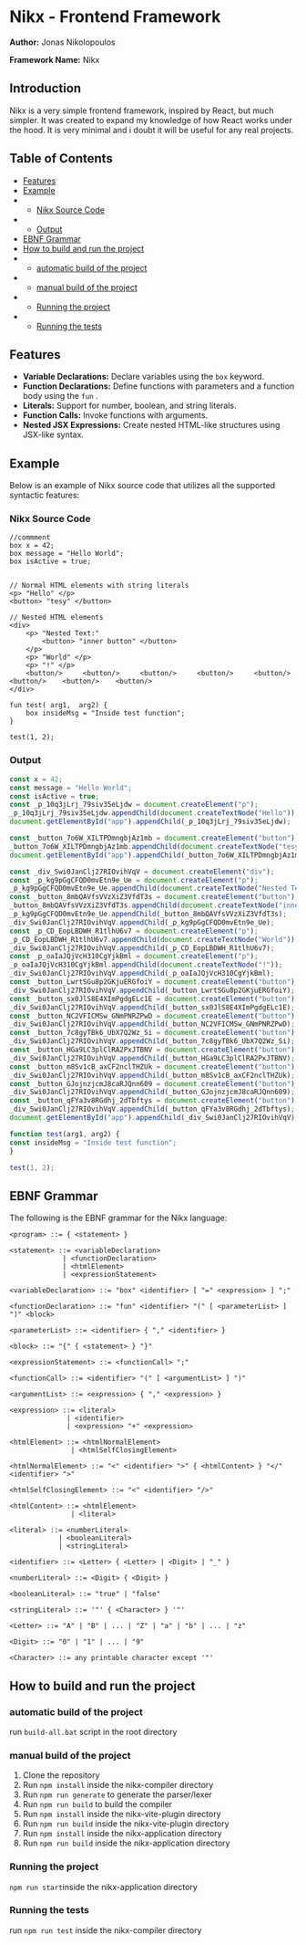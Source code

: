 # Nikx - Frontend Framework
**Author:** Jonas Nikolopoulos

**Framework Name:** Nikx
## Introduction
Nikx is a very simple frontend framework, inspired by React, but much simpler. It was created to expand my knowledge of how React works under the hood. It is very minimal and i doubt it will be useful for any real projects.

## Table of Contents
- [Features](#features)
- [Example](#example)
- - [Nikx Source Code](#nikx-source-code)
- - [Output](#output)
- [EBNF Grammar](#ebnf-grammar)
- [How to build and run the project](#how-to-build-and-run-the-project)
- - [automatic build of the project](#automatic-build-of-the-project)
- - [manual build of the project](#manual-build-of-the-project)
- - [Running the project](#running-the-project)
- - [Running the tests](#running-the-tests)

## Features
- **Variable Declarations:** Declare variables using the `box` keyword.
- **Function Declarations:** Define functions with parameters and a function body using the `fun` .
- **Literals:** Support for number, boolean, and string literals.
- **Function Calls:** Invoke functions with arguments.
- **Nested JSX Expressions:** Create nested HTML-like structures using JSX-like syntax.


## Example
Below is an example of Nikx source code that utilizes all the supported syntactic features:

### Nikx Source Code
```nikx
//commment
box x = 42;
box message = "Hello World";
box isActive = true;


// Normal HTML elements with string literals
<p> "Hello" </p>
<button> "tesy" </button>

// Nested HTML elements
<div>
    <p> "Nested Text:"
        <button> "inner button" </button>
    </p>
    <p> "World" </p>
    <p> "!" </p>
    <button/>     <button/>     <button/>     <button/>     <button/>    <button/>    <button/>    <button/>
</div>

fun test( arg1,  arg2) {
    box insideMsg = "Inside test function";
}

test(1, 2);

```
### Output
```javascript
const x = 42;
const message = "Hello World";
const isActive = true;
const _p_10q3jLrj_79siv35eLjdw = document.createElement("p");
_p_10q3jLrj_79siv35eLjdw.appendChild(document.createTextNode("Hello"));
document.getElementById("app").appendChild(_p_10q3jLrj_79siv35eLjdw);

const _button_7o6W_XILTPDmngbjAz1mb = document.createElement("button");
_button_7o6W_XILTPDmngbjAz1mb.appendChild(document.createTextNode("tesy"));
document.getElementById("app").appendChild(_button_7o6W_XILTPDmngbjAz1mb);

const _div_Swi0JanClj27RIOvihVqV = document.createElement("div");
const _p_kg9pGgCFQD0mvEtn9e_Ue = document.createElement("p");
_p_kg9pGgCFQD0mvEtn9e_Ue.appendChild(document.createTextNode("Nested Text:"));
const _button_8mbQAVfsVVzXiZ3VfdT3s = document.createElement("button");
_button_8mbQAVfsVVzXiZ3VfdT3s.appendChild(document.createTextNode("inner button"));
_p_kg9pGgCFQD0mvEtn9e_Ue.appendChild(_button_8mbQAVfsVVzXiZ3VfdT3s);
_div_Swi0JanClj27RIOvihVqV.appendChild(_p_kg9pGgCFQD0mvEtn9e_Ue);
const _p_CD_EopLBDWH_R1tlhU6v7 = document.createElement("p");
_p_CD_EopLBDWH_R1tlhU6v7.appendChild(document.createTextNode("World"));
_div_Swi0JanClj27RIOvihVqV.appendChild(_p_CD_EopLBDWH_R1tlhU6v7);
const _p_oaIaJQjVcH310CgYjkBml = document.createElement("p");
_p_oaIaJQjVcH310CgYjkBml.appendChild(document.createTextNode("!"));
_div_Swi0JanClj27RIOvihVqV.appendChild(_p_oaIaJQjVcH310CgYjkBml);
const _button_LwrtSGu8p2GKjuERGfoiY = document.createElement("button");
_div_Swi0JanClj27RIOvihVqV.appendChild(_button_LwrtSGu8p2GKjuERGfoiY);
const _button_sx0JlS8E4XImPgdgELc1E = document.createElement("button");
_div_Swi0JanClj27RIOvihVqV.appendChild(_button_sx0JlS8E4XImPgdgELc1E);
const _button_NC2VFICMSw_GNmPNRZPwD = document.createElement("button");
_div_Swi0JanClj27RIOvihVqV.appendChild(_button_NC2VFICMSw_GNmPNRZPwD);
const _button_7c8gyTBk6_UbX7Q2Wz_Si = document.createElement("button");
_div_Swi0JanClj27RIOvihVqV.appendChild(_button_7c8gyTBk6_UbX7Q2Wz_Si);
const _button_HGa9LC3plClRA2PxJTBNV = document.createElement("button");
_div_Swi0JanClj27RIOvihVqV.appendChild(_button_HGa9LC3plClRA2PxJTBNV);
const _button_m8Sv1cB_axCF2nclTHZUk = document.createElement("button");
_div_Swi0JanClj27RIOvihVqV.appendChild(_button_m8Sv1cB_axCF2nclTHZUk);
const _button_GJojnzjcmJ8caRJQnn609 = document.createElement("button");
_div_Swi0JanClj27RIOvihVqV.appendChild(_button_GJojnzjcmJ8caRJQnn609);
const _button_qFYa3v8RGdhj_2dTbftys = document.createElement("button");
_div_Swi0JanClj27RIOvihVqV.appendChild(_button_qFYa3v8RGdhj_2dTbftys);
document.getElementById("app").appendChild(_div_Swi0JanClj27RIOvihVqV);

function test(arg1, arg2) {
const insideMsg = "Inside test function";
}

test(1, 2);
```

## EBNF Grammar
The following is the EBNF grammar for the Nikx language:
```ebnf
<program> ::= { <statement> }

<statement> ::= <variableDeclaration>
             | <functionDeclaration>
             | <htmlElement>
             | <expressionStatement>

<variableDeclaration> ::= "box" <identifier> [ "=" <expression> ] ";"

<functionDeclaration> ::= "fun" <identifier> "(" [ <parameterList> ] ")" <block>

<parameterList> ::= <identifier> { "," <identifier> }

<block> ::= "{" { <statement> } "}"

<expressionStatement> ::= <functionCall> ";"

<functionCall> ::= <identifier> "(" [ <argumentList> ] ")"

<argumentList> ::= <expression> { "," <expression> }

<expression> ::= <literal>
              | <identifier>
              | <expression> "+" <expression>

<htmlElement> ::= <htmlNormalElement>
               | <htmlSelfClosingElement>

<htmlNormalElement> ::= "<" <identifier> ">" { <htmlContent> } "</" <identifier> ">" 

<htmlSelfClosingElement> ::= "<" <identifier> "/>"

<htmlContent> ::= <htmlElement>
               | <literal>

<literal> ::= <numberLiteral>
            | <booleanLiteral>
            | <stringLiteral>

<identifier> ::= <Letter> { <Letter> | <Digit> | "_" }

<numberLiteral> ::= <Digit> { <Digit> }

<booleanLiteral> ::= "true" | "false"

<stringLiteral> ::= '"' { <Character> } '"'

<Letter> ::= "A" | "B" | ... | "Z" | "a" | "b" | ... | "z"

<Digit> ::= "0" | "1" | ... | "9"

<Character> ::= any printable character except '"'
```
## How to build and run the project

### automatic build of the project
run `build-all.bat` script in the root directory

### manual build of the project
1. Clone the repository
2. Run `npm install`  inside the nikx-compiler directory
3. Run `npm run generate` to generate the parser/lexer
4. Run `npm run build` to build the compiler
5. Run `npm install` inside the nikx-vite-plugin directory
6. Run `npm run build` inside the nikx-vite-plugin directory
7. Run `npm install` inside the nikx-application directory
8. Run `npm run build` inside the nikx-application directory

### Running the project

`npm run start`inside the nikx-application directory

### Running the tests
run `npm run test` inside the nikx-compiler directory
